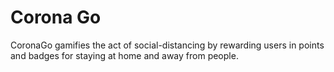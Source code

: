 # Corona Go
CoronaGo gamifies the act of social-distancing by rewarding users in points and badges for staying at home and away from people.
